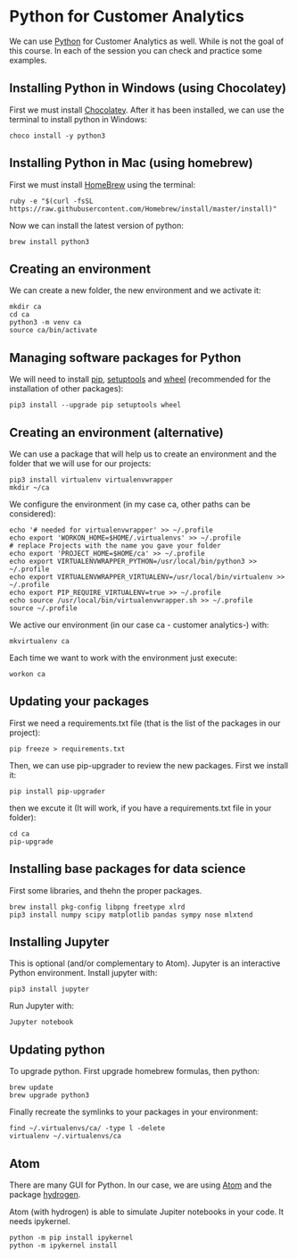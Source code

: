 # Python for Customer Analytics

We can use [Python](https://www.python.org) for Customer Analytics as well. While is not the goal of this course. In each of the session you can check and practice some examples.

## Installing Python in Windows (using Chocolatey)

First we must install [Chocolatey](https://chocolatey.org). After it has been installed, we can use the terminal to install python in Windows:

``` 
choco install -y python3
``` 

## Installing Python in Mac (using homebrew)

First we must install [HomeBrew](https://brew.sh) using the terminal:

``` 
ruby -e "$(curl -fsSL https://raw.githubusercontent.com/Homebrew/install/master/install)"
``` 

Now we can install the latest version of python:

``` 
brew install python3
``` 

## Creating an environment

We can create a new folder, the new environment and we activate it:

``` 
mkdir ca
cd ca
python3 -m venv ca
source ca/bin/activate
``` 

## Managing software packages for Python

We will need to install [pip](https://pypi.org/project/pip/), [setuptools](https://pypi.org/project/setuptools/) and [wheel](https://pypi.org/project/wheel/) (recommended for the installation of other packages):

``` 
pip3 install --upgrade pip setuptools wheel
``` 

## Creating an environment (alternative)

We can use a package that will help us to create an environment and the folder that we will use for our projects:

``` 
pip3 install virtualenv virtualenvwrapper
mkdir ~/ca
``` 

We configure the environment (in my case ca, other paths can be considered):

``` 
echo '# needed for virtualenvwrapper' >> ~/.profile
echo export 'WORKON_HOME=$HOME/.virtualenvs' >> ~/.profile
# replace Projects with the name you gave your folder
echo export 'PROJECT_HOME=$HOME/ca' >> ~/.profile
echo export VIRTUALENVWRAPPER_PYTHON=/usr/local/bin/python3 >> ~/.profile
echo export VIRTUALENVWRAPPER_VIRTUALENV=/usr/local/bin/virtualenv >> ~/.profile
echo export PIP_REQUIRE_VIRTUALENV=true >> ~/.profile
echo source /usr/local/bin/virtualenvwrapper.sh >> ~/.profile
source ~/.profile
``` 

We active our environment (in our case ca - customer analytics-) with:

``` 
mkvirtualenv ca
``` 

Each time we want to work with the environment just execute:

``` 
workon ca
``` 

## Updating your packages

First we need a requirements.txt file (that is the list of the packages in our project):

``` 
pip freeze > requirements.txt
``` 

Then, we can use pip-upgrader to review the new packages. First we install it:

``` 
pip install pip-upgrader
``` 

then we excute it (It will work, if you have a requirements.txt file in your folder):

``` 
cd ca
pip-upgrade
``` 

## Installing base packages for data science

First some libraries, and thehn the proper packages.

``` 
brew install pkg-config libpng freetype xlrd
pip3 install numpy scipy matplotlib pandas sympy nose mlxtend
``` 

## Installing Jupyter

This is optional (and/or complementary to Atom). Jupyter is an interactive Python environment. Install jupyter with:

``` 
pip3 install jupyter
``` 

Run Jupyter with:

``` 
Jupyter notebook
``` 

## Updating python

To upgrade python. First upgrade homebrew formulas, then python:

``` 
brew update
brew upgrade python3
``` 

Finally recreate the symlinks to your packages in your environment:

``` 
find ~/.virtualenvs/ca/ -type l -delete
virtualenv ~/.virtualenvs/ca
``` 

## Atom

There are many GUI for Python. In our case, we are using [Atom](https://atom.io) and the package [hydrogen](https://atom.io/packages/hydrogen).

Atom (with hydrogen) is able to simulate Jupiter notebooks in your code. It needs ipykernel.

``` 
python -m pip install ipykernel 
python -m ipykernel install 
``` 
